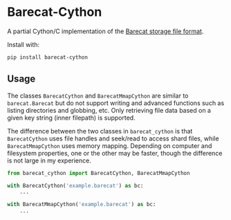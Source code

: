 # Barecat-Cython

A partial Cython/C implementation of the [Barecat storage file format](https://github.com/isarandi/barecat).
 
Install with:
```bash
pip install barecat-cython
```

## Usage

The classes `BarecatCython` and `BarecatMmapCython` are similar to `barecat.Barecat` but do not support writing and advanced functions such as listing directories and globbing, etc. Only retrieving file data based on a given key string (inner filepath) is supported.

The difference between the two classes in `barecat_cython` is that `BarecatCython` uses file handles and seek/read to access shard files, while `BarecatMmapCython` uses memory mapping. Depending on computer and filesystem properties, one or the other may be faster, though the difference is not large in my experience.

```python
from barecat_cython import BarecatCython, BarecatMmapCython

with BarecatCython('example.barecat') as bc:
    ...

with BarecatMmapCython('example.barecat') as bc:
    ...
```


